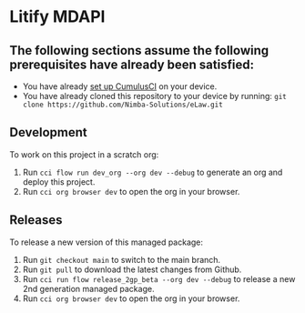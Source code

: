 # Litify MDAPI

## The following sections assume the following prerequisites have already been satisfied:
- You have already [set up CumulusCI](https://cumulusci.readthedocs.io/en/latest/tutorial.html) on your device.
- You have already cloned this repository to your device by running: `git clone https://github.com/Nimba-Solutions/eLaw.git`

## Development
   
To work on this project in a scratch org:

1. Run `cci flow run dev_org --org dev --debug` to generate an org and deploy this project.
2. Run `cci org browser dev` to open the org in your browser.


## Releases

To release a new version of this managed package:

1. Run `git checkout main` to switch to the main branch.
2. Run `git pull` to download the latest changes from Github.
3. Run `cci run flow release_2gp_beta --org dev --debug` to release a new 2nd generation managed package.
5. Run `cci org browser dev` to open the org in your browser.
